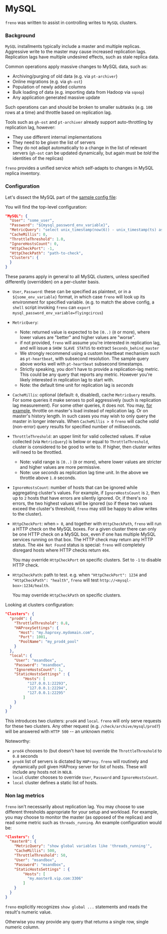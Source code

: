 # MySQL

`freno` was written to assist in controlling writes to `MySQL` clusters.

### Background

`MySQL` installments typically include a master and multiple replicas. Aggressive write to the master may cause increased replication lags. Replication lags have multiple undesired effects, such as stale replica data.

Common operations apply massive changes to MySQL data, such as:

- Archiving/purging of old data (e.g. via `pt-archiver`)
- Online migrations (e.g. via `gh-ost`)
- Population of newly added columns
- Bulk loading of data (e.g. importing data from Hadoop via `sqoop`)
- Any application generated massive update

Such operations can and should be broken to smaller subtasks (e.g. `100` rows at a time) and throttle based on replication lag.

Tools such as `gh-ost` and `pt-archiver` already support auto-throttling by replication lag, however:

- They use different internal implementations
- They need to be _given_ the list of servers
- They do not adapt automatically to a change in the list of relevant servers (`gh-ost` can be updated dynamically, but again must be _told_ the identities of the replicas)

`freno` provides a unified service which self-adapts to changes in MySQL replica inventory.

### Configuration

Let's dissect the MySQL part of the [sample config file](../resources/freno.conf.sample.json):

You will find the top-level configuration:

```json
"MySQL": {
  "User": "some_user",
  "Password": "${mysql_password_env_variable}",
  "MetricQuery": "select unix_timestamp(now(6)) - unix_timestamp(ts) as lag_check from meta.heartbeat order by ts desc limit 1",
  "CacheMillis": 0,
  "ThrottleThreshold": 1.0,
  "IgnoreHostsCount": 0,
  "HttpCheckPort": -1,
  "HttpCheckPath": "path-to-check",
  "Clusters": {
  }
}
```

These params apply in general to all MySQL clusters, unless specified differently (overridden) on a per-cluster basis.

- `User`, `Password`: these can be specified as plaintext, or in a `${some_env_variable}` format, in which case `freno` will look up its environment for specified variable. (e.g. to match the above config, a `shell` script invoking `freno` can `export mysql_password_env_variable=flyingcircus`)
- `MetricQuery`:
  - Note: returned value is expected to be `[0..)` (`0` or more), where lower values are "better" and higher values are "worse".
  - if not provided, `freno` will assume you're interested in replication lag, and will issue a `SHOW SLAVE STATUS` to extract `Seconds_behind_master`
  - We strongly recommend using a custom heartbeat mechanism such as `pt-heartbeat`, with subsecond resolution. The sample query above works well with `pt-heartbeat` subsecond timestamps.
  - Strictly speaking, you don't have to provide a replication-lag metric. This could be any query that reports any metric. However you're likely interested in replication lag to start with.
  - Note: the default time unit for replication lag is _seconds_
- `CacheMillis`: optional (default: `0`, disabled), cache `MetricQuery` results. For some queries it make senses to poll aggressively (such is replication lag measurement). For some other queries, it does not. You may, [for example](#non-lag-metrics), throttle on master's load instead of replication lag. Or on master's history length. In such cases you may wish to only query the master in longer intervals. When `CacheMillis > 0` `freno` will cache _valid_ (non-error) query results for specified number of milliseconds.
- `ThrottleThreshold`: an upper limit for valid collected values. If value collected (via `MetricQuery`) is below or equal to `ThrottleThreshold`, cluster is considered to be good to write to. If higher, then cluster writes will need to be throttled.
  - Note: valid range is `[0..)` (`0` or more), where lower values are stricter and higher values are more permissive.
  - Note: use _seconds_ as replication lag time unit. In the above we throttle above `1.0` seconds.
- `IgnoreHostsCount`: number of hosts that can be ignored while aggregating cluster's values. For example, if `IgnoreHostsCount` is `2`, then up to `2` hosts that have errors are silently ignored. Or, if there's no errors, the two highest values will be ignored (so if these two values exceed the cluster's threshold, `freno` may still be happy to allow writes to the cluster).
- `HttpCheckPort`: when `> 0`, and together with `HttpCheckPath`, `freno` will run a HTTP check on the MySQL boxes. For a given cluster there can only be one HTTP check on a MySQL box, even if one has multiple MySQL services running on that box.
  The HTTP check may return any HTTP status. The `404 Not Found` status is special: `freno` will completely disregard hosts where HTTP checks return `404`.

  You may override `HttpCheckPort` on specific clusters. Set to `-1` to disable HTTP check.
- `HttpCheckPath`: path to test. e.g. when `"HttpCheckPort": 1234` and `"HttpCheckPath": "health"`, `freno` will test `http://<mysql-box>:1234/health`.

  You may override `HttpCheckPath` on specific clusters.

Looking at clusters configuration:

```json
"Clusters": {
  "prod4": {
    "ThrottleThreshold": 0.8,
    "HAProxySettings": {
      "Host": "my.haproxy.mydomain.com",
      "Port": 1001,
      "PoolName": "my_prod4_pool"
    }
  },
  "local": {
    "User": "msandbox",
    "Password": "msandbox",
    "IgnoreHostsCount": 1,
    "StaticHostsSettings" : {
        "Hosts": [
          "127.0.0.1:22293",
          "127.0.0.1:22294",
          "127.0.0.1:22295"
        ]
    }
  }
}
```

This introduces two clusters: `prod4` and `local`. `freno` will only serve requests for these two clusters. Any other request (e.g. `/check/archive/mysql/prod7`) will be answered with `HTTP 500` -- an unknown metric

Noteworthy:

- `prod4` chooses to (but doesn't have to) override the `ThrottleThreshold` to `0.8` seconds
- `prod4` list of servers is dictated by `HAProxy`. `freno` will routinely and dynamically poll given HAProxy server for list of hosts. These will include any hosts not in `NOLB`.
- `local` cluster chooses to override `User`, `Password` and `IgnoreHostsCount`.
- `local` cluster defines a static list of hosts.


### Non lag metrics

`freno` isn't necessarily about replication lag. You may choose to use different thresholds appropriate for your setup and workload. For example, you may choose to monitor the master (as opposed of the replicas) and read some metric such as `threads_running`. An example configuration would be:

```json
"Clusters": {
  "master8": {
    "MetricQuery": "show global variables like 'threads_running'",
    "CacheMillis": 500,
    "ThrottleThreshold": 50,
    "User": "msandbox",
    "Password": "msandbox",
    "StaticHostsSettings" : {
        "Hosts": [
          "my.master8.vip.com:3306"
        ]
    }
  }
}
```

`freno` explicitly recognizes `show global ...` statements and reads the result's numeric value.

Otherwise you may provide any query that returns a single row, single numeric column.
